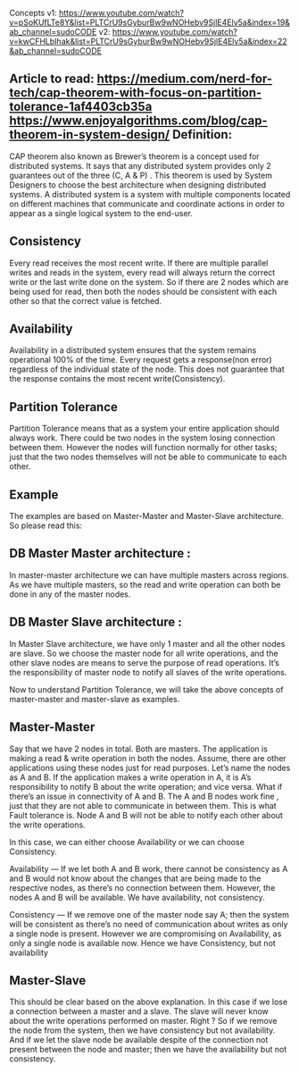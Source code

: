 Concepts 
v1: https://www.youtube.com/watch?v=pSoKUfLTe8Y&list=PLTCrU9sGyburBw9wNOHebv9SjlE4Elv5a&index=19&ab_channel=sudoCODE 
v2: https://www.youtube.com/watch?v=kwCFHLbIhak&list=PLTCrU9sGyburBw9wNOHebv9SjlE4Elv5a&index=22&ab_channel=sudoCODE

Article to read: https://medium.com/nerd-for-tech/cap-theorem-with-focus-on-partition-tolerance-1af4403cb35a
                 https://www.enjoyalgorithms.com/blog/cap-theorem-in-system-design/
Definition:
-----------
CAP theorem also known as Brewer’s theorem is a concept used for distributed systems. It says that any distributed system provides only 2 guarantees out of the three (C, A & P) . This theorem is used by System Designers to choose the best architecture when designing distributed systems.
A distributed system is a system with multiple components located on different machines that communicate and coordinate actions in order to appear as a single logical system to the end-user.

Consistency
-----------
Every read receives the most recent write. If there are multiple parallel writes and reads in the system, every read will always return the correct write or the last write done on the system.
So if there are 2 nodes which are being used for read, then both the nodes should be consistent with each other so that the correct value is fetched.

Availability
------------
Availability in a distributed system ensures that the system remains operational 100% of the time. Every request gets a response(non error) regardless of the individual state of the node. This does not guarantee that the response contains the most recent write(Consistency).

Partition Tolerance
-------------------
Partition Tolerance means that as a system your entire application should always work. There could be two nodes in the system losing connection between them. However the nodes will function normally for other tasks; just that the two nodes themselves will not be able to communicate to each other.

Example
-------
The examples are based on Master-Master and Master-Slave architecture. So please read this:

DB Master Master architecture :
-----------------------------
In master-master architecture we can have multiple masters across regions. As we have multiple masters, so the read and write operation can both be done in any of the master nodes.

DB Master Slave architecture :
-----------------------------
In Master Slave architecture, we have only 1 master and all the other nodes are slave. So we choose the master node for all write operations, and the other slave nodes are means to serve the purpose of read operations. It’s the responsibility of master node to notify all slaves of the write operations.

Now to understand Partition Tolerance, we will take the above concepts of master-master and master-slave as examples.

Master-Master
-------------
Say that we have 2 nodes in total. Both are masters. The application is making a read & write operation in both the nodes. Assume, there are other applications using these nodes just for read purposes. Let’s name the nodes as A and B. If the application makes a write operation in A, it is A’s responsibility to notify B about the write operation; and vice versa. What if there’s an issue in connectivity of A and B. The A and B nodes work fine , just that they are not able to communicate in between them. This is what Fault tolerance is. Node A and B will not be able to notify each other about the write operations.

In this case, we can either choose Availability or we can choose Consistency.

Availability — If we let both A and B work, there cannot be consistency as A and B would not know about the changes that are being made to the respective nodes, as there’s no connection between them. However, the nodes A and B will be available. We have availability, not consistency.

Consistency — If we remove one of the master node say A; then the system will be consistent as there’s no need of communication about writes as only a single node is present. However we are compromising on Availability, as only a single node is available now. Hence we have Consistency, but not availability

Master-Slave
------------
This should be clear based on the above explanation.
In this case if we lose a connection between a master and a slave. The slave will never know about the write operations performed on master. Right ? So if we remove the node from the system, then we have consistency but not availability. And if we let the slave node be available despite of the connection not present between the node and master; then we have the availability but not consistency.
